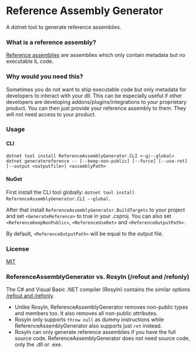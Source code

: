 # Reference Assembly Generator
A dotnet tool to generate reference assemblies.

### What is a reference assembly?
[Reference assemblies](https://github.com/dotnet/roslyn/blob/master/docs/features/refout.md) are assemblies which only contain metadata but no executable IL code.

### Why would you need this?
Sometimes you do not want to ship executable code but only metadata for developers to interact with your dll.
This can be especially useful if other developers are developing addons/plugins/integrations to your proprietary product.
You can then just provide your reference assembly to them. They will not need access to your product.

### Usage
#### CLI
`dotnet tool install ReferenceAssemblyGenerator.CLI <-g|--global>`
`dotnet generatereference -- [--keep-non-public] [--force] [--use-ret] [--output <outputfile>] <assemblyPath>`

#### NuGet
First install the CLI tool globally: `dotnet tool install ReferenceAssemblyGenerator.CLI --global`.

After that install `ReferenceAssemblyGenerator.BuildTargets` to your project and set `<GenerateReference>` to true in your .csproj.
You can also set `<ReferenceKeepNonPublic>`, `<ReferenceUseRet>` and `<ReferenceOutputPath>`.

By default, `<ReferenceOutputPath>` will be equal to the output file. 

### License
[MIT](https://github.com/ImperialPlugins/ReferenceAssemblyGenerator/blob/master/LICENSE)


### ReferenceAssemblyGenerator vs. Rosyln (/refout and /refonly)
The C# and Visual Basic .NET compiler (Rosyln) contains the similar options [/refout and /refonly](https://github.com/dotnet/roslyn/blob/master/docs/features/refout.md).

* Unlike Rosyln, ReferenceAssemblyGenerator removes non-public types and members too. It also removes all non-public attributes.
* Rosyln only supports `throw null` as dummy instructions while ReferenceAssemblyGenerator also supports just `ret` instead.
* Rosyln can only generate reference assemblies if you have the full source code. ReferenceAssemblyGenerator does not need source code, only the .dll or .exe.

